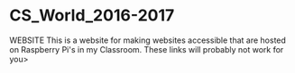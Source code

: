 # CS_World_2016-2017
WEBSITE
This is a website for making websites accessible that are hosted on Raspberry Pi's in my Classroom. These links will probably not work for you>
